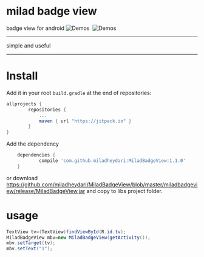 # milad badge view
badge view for android
![Demos](https://github.com/miladheydari/MiladBadgeView/blob/master/capture/device-2016-09-22-174932.png "Demos")&nbsp;
![Demos](https://github.com/miladheydari/MiladBadgeView/blob/master/capture/device-2016-09-22-175029.png "Demos")

***
simple and useful
***
Install
=====

Add it in your root `build.gradle` at the end of repositories:

```groovy
allprojects {
		repositories {
			...
			maven { url "https://jitpack.io" }
		}
}
```
Add the dependency

```groovy
	dependencies {
	        compile 'com.github.miladheydari:MiladBadgeView:1.1.0'
	}
```
or download https://github.com/miladheydari/MiladBadgeView/blob/master/miladbadgeview/release/MiladBadgeView.jar and copy to libs project folder.
# usage
```Java 
TextView tv=(TextView)findViewById(R.id.tv);
MiladBadgeView mbv=new MiladBadgeView(getActivity());
mbv.setTarget(tv);
mbv.setText("1");
```

